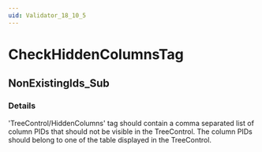 ```yaml
---
uid: Validator_18_10_5
---
```


# CheckHiddenColumnsTag

## NonExistingIds_Sub

<!-- Description, Properties, ... sections are auto-generated. -->
<!-- REPLACE ME AUTO-GENERATION -->

### Details

'TreeControl/HiddenColumns' tag should contain a comma separated list of column PIDs that should not be visible in the TreeControl.
The column PIDs should belong to one of the table displayed in the TreeControl.

<!-- Uncomment to add example code -->
<!--### Example code-->
